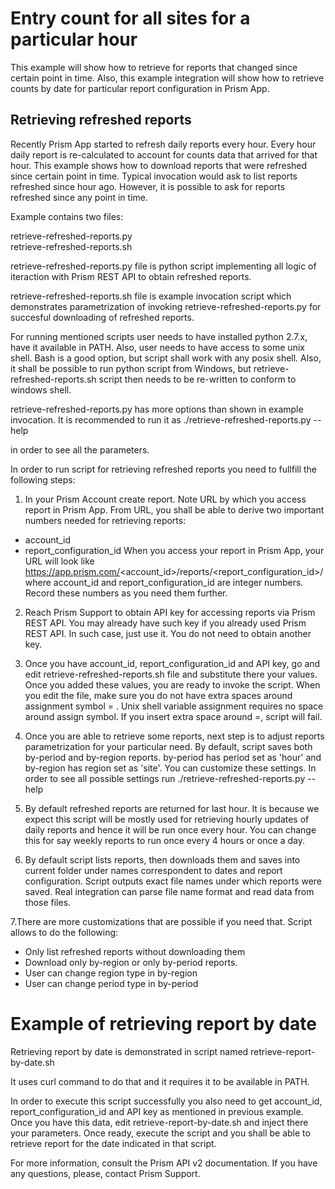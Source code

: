# Entry count for all sites for a particular hour

This example will show how to retrieve for reports that 
changed since certain point in time.
Also, this example integration will show how to retrieve counts by date 
for particular report configuration in Prism App.

## Retrieving refreshed reports

Recently Prism App started to refresh daily reports every hour.
Every hour daily report is re-calculated to account for counts
data that arrived for that hour.
This example shows how to download reports that were refreshed
since certain point in time. Typical invocation would ask
to list reports refreshed since hour ago. However, it is
possible to ask for reports refreshed since any point in time.

Example contains two files:

retrieve-refreshed-reports.py  
retrieve-refreshed-reports.sh

retrieve-refreshed-reports.py  file is python script implementing all logic
of iteraction with Prism REST API to obtain refreshed reports.

retrieve-refreshed-reports.sh file is example invocation script which
demonstrates parametrization of invoking retrieve-refreshed-reports.py 
for succesful downloading of refreshed reports.

For running mentioned scripts user needs to have installed python 2.7.x,
have it available in PATH.
Also, user needs to have access to some unix shell. 
Bash is a good option, but script shall work with any posix shell.
Also, it shall be possible to run python script from Windows, but 
retrieve-refreshed-reports.sh script then needs to be re-written
to conform to windows shell.


retrieve-refreshed-reports.py has more options than shown in example invocation.
It is recommended to run it as
./retrieve-refreshed-reports.py --help

in order to see all the parameters.

In order to run script for retrieving refreshed reports you need to 
fullfill the following steps:

1. In your Prism Account create report. Note URL by which you access report in 
Prism App. From URL, you shall be able to derive two important numbers needed 
for retrieving reports:
 - account_id
 - report_configuration_id
When you access your report in Prism App, your URL will look like
https://app.prism.com/<account_id>/reports/<report_configuration_id>/<date>
where account_id and report_configuration_id are integer numbers.
Record these numbers as you need them further.

2. Reach Prism Support to obtain API key for accessing reports via 
Prism REST API. You may already have such key if you already used 
Prism REST API. In such case, just use it. You do not need to 
obtain another key.

3.  Once you have account_id, report_configuration_id and API key,
    go and edit retrieve-refreshed-reports.sh file and substitute
    there your values. Once you added these values, you are ready
    to invoke the script. When you edit the file, make sure you do not 
    have extra spaces around assignment symbol = . Unix shell variable 
    assignment requires no space around assign symbol.
    If you insert extra space around =, script will fail.

4. Once you are able to retrieve some reports, next step is 
to adjust reports parametrization for your particular  need.
By default, script saves both by-period and by-region reports.
by-period has period set as 'hour' and 
by-region has region set as 'site'.
You can customize these settings. In order to see all possible 
settings run
./retrieve-refreshed-reports.py --help

5. By default refreshed reports are returned for last hour.
It is because we expect this script will be mostly used for retrieving
hourly updates of daily reports and hence it will be run once every hour.
You can change this for say weekly reports to run once every 4 hours or 
once a day.

6. By default script lists reports, then downloads them 
and saves into current folder under names correspondent to dates
and report configuration. Script outputs exact file names
under which reports were saved. Real integration can 
parse  file name format and read data from those files.

7.There are more customizations that are possible if you need that.
Script allows to do the following:
 - Only list refreshed reports without downloading them
 - Download only by-region or only by-period reports.
 - User can change region type in by-region
 - User can change period type in by-period


# Example of retrieving report by date

Retrieving report by date is demonstrated in script named
retrieve-report-by-date.sh

It uses curl command to do that and it requires it to be 
available in PATH.

In order to execute this script successfully you also need to get
account_id, report_configuration_id and API key as mentioned 
in previous example.
Once you have this data, edit retrieve-report-by-date.sh and
inject there your parameters. Once ready, execute the script
and you shall be able to retrieve report for the date
indicated in that script.

For more information, consult the Prism API v2 documentation.
If you have any questions, please, contact Prism Support.

